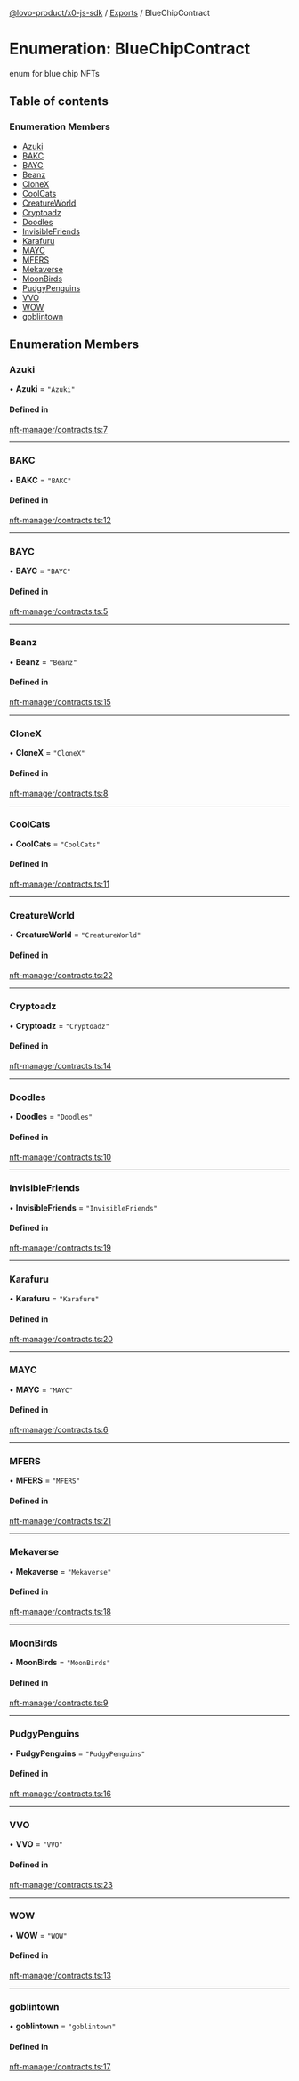 [@lovo-product/x0-js-sdk](../README.md) / [Exports](../modules.md) / BlueChipContract

# Enumeration: BlueChipContract

enum for blue chip NFTs

## Table of contents

### Enumeration Members

- [Azuki](BlueChipContract.md#azuki)
- [BAKC](BlueChipContract.md#bakc)
- [BAYC](BlueChipContract.md#bayc)
- [Beanz](BlueChipContract.md#beanz)
- [CloneX](BlueChipContract.md#clonex)
- [CoolCats](BlueChipContract.md#coolcats)
- [CreatureWorld](BlueChipContract.md#creatureworld)
- [Cryptoadz](BlueChipContract.md#cryptoadz)
- [Doodles](BlueChipContract.md#doodles)
- [InvisibleFriends](BlueChipContract.md#invisiblefriends)
- [Karafuru](BlueChipContract.md#karafuru)
- [MAYC](BlueChipContract.md#mayc)
- [MFERS](BlueChipContract.md#mfers)
- [Mekaverse](BlueChipContract.md#mekaverse)
- [MoonBirds](BlueChipContract.md#moonbirds)
- [PudgyPenguins](BlueChipContract.md#pudgypenguins)
- [VVO](BlueChipContract.md#vvo)
- [WOW](BlueChipContract.md#wow)
- [goblintown](BlueChipContract.md#goblintown)

## Enumeration Members

### Azuki

• **Azuki** = ``"Azuki"``

#### Defined in

[nft-manager/contracts.ts:7](https://github.com/LOVO-product/x0-js-sdk/blob/4d7ebd1/src/nft-manager/contracts.ts#L7)

___

### BAKC

• **BAKC** = ``"BAKC"``

#### Defined in

[nft-manager/contracts.ts:12](https://github.com/LOVO-product/x0-js-sdk/blob/4d7ebd1/src/nft-manager/contracts.ts#L12)

___

### BAYC

• **BAYC** = ``"BAYC"``

#### Defined in

[nft-manager/contracts.ts:5](https://github.com/LOVO-product/x0-js-sdk/blob/4d7ebd1/src/nft-manager/contracts.ts#L5)

___

### Beanz

• **Beanz** = ``"Beanz"``

#### Defined in

[nft-manager/contracts.ts:15](https://github.com/LOVO-product/x0-js-sdk/blob/4d7ebd1/src/nft-manager/contracts.ts#L15)

___

### CloneX

• **CloneX** = ``"CloneX"``

#### Defined in

[nft-manager/contracts.ts:8](https://github.com/LOVO-product/x0-js-sdk/blob/4d7ebd1/src/nft-manager/contracts.ts#L8)

___

### CoolCats

• **CoolCats** = ``"CoolCats"``

#### Defined in

[nft-manager/contracts.ts:11](https://github.com/LOVO-product/x0-js-sdk/blob/4d7ebd1/src/nft-manager/contracts.ts#L11)

___

### CreatureWorld

• **CreatureWorld** = ``"CreatureWorld"``

#### Defined in

[nft-manager/contracts.ts:22](https://github.com/LOVO-product/x0-js-sdk/blob/4d7ebd1/src/nft-manager/contracts.ts#L22)

___

### Cryptoadz

• **Cryptoadz** = ``"Cryptoadz"``

#### Defined in

[nft-manager/contracts.ts:14](https://github.com/LOVO-product/x0-js-sdk/blob/4d7ebd1/src/nft-manager/contracts.ts#L14)

___

### Doodles

• **Doodles** = ``"Doodles"``

#### Defined in

[nft-manager/contracts.ts:10](https://github.com/LOVO-product/x0-js-sdk/blob/4d7ebd1/src/nft-manager/contracts.ts#L10)

___

### InvisibleFriends

• **InvisibleFriends** = ``"InvisibleFriends"``

#### Defined in

[nft-manager/contracts.ts:19](https://github.com/LOVO-product/x0-js-sdk/blob/4d7ebd1/src/nft-manager/contracts.ts#L19)

___

### Karafuru

• **Karafuru** = ``"Karafuru"``

#### Defined in

[nft-manager/contracts.ts:20](https://github.com/LOVO-product/x0-js-sdk/blob/4d7ebd1/src/nft-manager/contracts.ts#L20)

___

### MAYC

• **MAYC** = ``"MAYC"``

#### Defined in

[nft-manager/contracts.ts:6](https://github.com/LOVO-product/x0-js-sdk/blob/4d7ebd1/src/nft-manager/contracts.ts#L6)

___

### MFERS

• **MFERS** = ``"MFERS"``

#### Defined in

[nft-manager/contracts.ts:21](https://github.com/LOVO-product/x0-js-sdk/blob/4d7ebd1/src/nft-manager/contracts.ts#L21)

___

### Mekaverse

• **Mekaverse** = ``"Mekaverse"``

#### Defined in

[nft-manager/contracts.ts:18](https://github.com/LOVO-product/x0-js-sdk/blob/4d7ebd1/src/nft-manager/contracts.ts#L18)

___

### MoonBirds

• **MoonBirds** = ``"MoonBirds"``

#### Defined in

[nft-manager/contracts.ts:9](https://github.com/LOVO-product/x0-js-sdk/blob/4d7ebd1/src/nft-manager/contracts.ts#L9)

___

### PudgyPenguins

• **PudgyPenguins** = ``"PudgyPenguins"``

#### Defined in

[nft-manager/contracts.ts:16](https://github.com/LOVO-product/x0-js-sdk/blob/4d7ebd1/src/nft-manager/contracts.ts#L16)

___

### VVO

• **VVO** = ``"VVO"``

#### Defined in

[nft-manager/contracts.ts:23](https://github.com/LOVO-product/x0-js-sdk/blob/4d7ebd1/src/nft-manager/contracts.ts#L23)

___

### WOW

• **WOW** = ``"WOW"``

#### Defined in

[nft-manager/contracts.ts:13](https://github.com/LOVO-product/x0-js-sdk/blob/4d7ebd1/src/nft-manager/contracts.ts#L13)

___

### goblintown

• **goblintown** = ``"goblintown"``

#### Defined in

[nft-manager/contracts.ts:17](https://github.com/LOVO-product/x0-js-sdk/blob/4d7ebd1/src/nft-manager/contracts.ts#L17)
